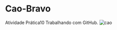 # Cao-Bravo
Atividade Prática10 Trabalhando com GitHub.
![cao](https://github.com/Andrea42Ramos/Cao-Bravo/assets/128862648/a3abd025-f33f-4319-8a1e-9c0da581e38d)

